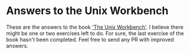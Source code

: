 # Answers to the Unix Workbench

These are the answers to the book ['The Unix Workbench'](https://seankross.com/the-unix-workbench/). I believe there might be one or two exercises left to do. For sure, the last exercise of the book hasn't been completed. Feel free to send any PR with improved answers.
